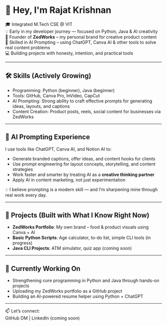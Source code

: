 # 👋 Hey, I'm Rajat Krishnan

🎓 Integrated M.Tech CSE @ VIT  
💡 Early in my developer journey — focused on Python, Java & AI creativity  
📸 Founder of **ZedWorks** – my personal brand for creative product content  
🤖 Skilled in AI Prompting – using ChatGPT, Canva AI & other tools to solve real content problems  
💻 Building projects with honesty, intention, and practical tools

---

## 🛠️ Skills (Actively Growing)
- Programming: Python (beginner), Java (beginner)
- Tools: GitHub, Canva Pro, InVideo, CapCut
- AI Prompting: Strong ability to craft effective prompts for generating ideas, layouts, and captions  
- Content Creation: Product posts, reels, social content for businesses via ZedWorks

---

## 🤖 AI Prompting Experience

I use tools like ChatGPT, Canva AI, and Notion AI to:

- Generate branded captions, offer ideas, and content hooks for clients  
- Use prompt engineering for layout concepts, storytelling, and content strategies  
- Work faster and smarter by treating AI as a **creative thinking partner**  
- Apply AI in content marketing, not just experimentation

💡 I believe prompting is a modern skill — and I’m sharpening mine through real work every day.

---

## 📁 Projects (Built with What I Know Right Now)
- **ZedWorks Portfolio**: My own brand – food & product visuals using Canva + AI  
- **Basic Python Scripts**: Age calculator, to-do list, simple CLI tools (in progress)  
- **Java CLI Projects**: ATM simulator, quiz app (coming soon)

---

## 🌱 Currently Working On
- Strengthening core programming in Python and Java through hands-on projects  
- Uploading my ZedWorks portfolio as a GitHub project  
- Building an AI-powered resume helper using Python + ChatGPT

---

📫 Let’s connect:  
GitHub DM | LinkedIn (coming soon)


<!--
**Rajat77a/Rajat77a** is a ✨ _special_ ✨ repository because its `README.md` (this file) appears on your GitHub profile.

Here are some ideas to get you started:

- 🔭 I’m currently working on ...
- 🌱 I’m currently learning ...
- 👯 I’m looking to collaborate on ...
- 🤔 I’m looking for help with ...
- 💬 Ask me about ...
- 📫 How to reach me: ...
- 😄 Pronouns: ...
- ⚡ Fun fact: ...
-->
